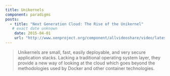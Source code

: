 ```yaml
---
title: Unikernels
component: paradigms
posts:
  - title: "Next Generation Cloud: The Rise of the Unikernel"
   # exact date unknown
    date: 2015-04-01
    url: "http://www.xenproject.org/component/allvideoshare/video/latest/next-generation-cloud-the-rise-of-the-unikernel-updated-april-2015.html"
---
```

> Unikernels are small, fast, easily deployable, and very secure application stacks. Lacking a traditional operating system layer, they provide a new way of looking at the cloud which goes beyond the methodologies used by Docker and other container technologies.

